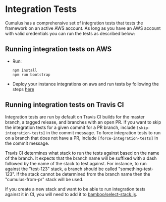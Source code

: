 # Integration Tests
Cumulus has a comprehensive set of integration tests that tests the framework on
an active AWS account. As long as you have an AWS account with valid credentials
you can run the tests as described below:

## Running integration tests on AWS

- Run:
  ```
  npm install
  npm run bootstrap
  ```
- Deploy your instance integrations on aws and run tests by following the steps
  [here](https://github.com/nasa/cumulus/tree/master/example/README.md)

## Running integration tests on Travis CI

Integration tests are run by default on Travis CI builds for the master branch,
a tagged release, and branches with an open PR. If you want to skip the
integration tests for a given commit for a PR branch, include `[skip-integration-tests]`
in the commit message. To force integration tests to run on a branch that does
not have a PR, include `[force-integration-tests]` in the commit message.

Travis CI determines what stack to run the tests against based on the name of
the branch. It expects that the branch name will be suffixed with a dash
followed by the name of the stack to test against. For instance, to run against
the "test-123" stack, a branch should be called "something-test-123". If the
stack cannot be determined from the branch name then the "cumulus-from-pr" stack
will be used.

If you create a new stack and want to be able to run integration tests against
it in CI, you will need to add it to
[bamboo/select-stack.js](bamboo/select-stack.js).

